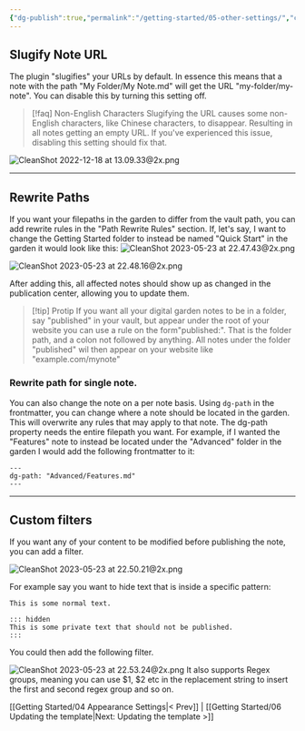 ```yaml
---
{"dg-publish":true,"permalink":"/getting-started/05-other-settings/","created":"2022-11-09T21:29:15.130+01:00","updated":"2023-09-20T22:20:53.795+02:00"}
---
```



## Slugify Note URL
The plugin "slugifies" your URLs by default. In essence this means that a note with the path "My Folder/My Note.md" will get the URL "my-folder/my-note". 
You can disable this by turning this setting off. 

> [!faq] Non-English Characters
> Slugifying the URL causes some non-English characters, like Chinese characters, to disappear. Resulting in all notes getting an empty URL. If you've experienced this issue, disabling this setting should fix that.


![CleanShot 2022-12-18 at 13.09.33@2x.png](/img/user/img/CleanShot%202022-12-18%20at%2013.09.33@2x.png)

---

## Rewrite Paths
If you want your filepaths in the garden to differ from the vault path, you can add rewrite rules in the "Path Rewrite Rules" section. If, let's say, I want to change the Getting Started folder to instead be named "Quick Start" in the garden it would look like this:
![CleanShot 2023-05-23 at 22.47.43@2x.png](/img/user/img/CleanShot%202023-05-23%20at%2022.47.43@2x.png)

![CleanShot 2023-05-23 at 22.48.16@2x.png](/img/user/img/CleanShot%202023-05-23%20at%2022.48.16@2x.png)

After adding this, all affected notes should show up as changed in the publication center, allowing you to update them. 

> [!tip] Protip
> If you want all your digital garden notes to be in a folder, say "published" in your vault, but appear under the root of your website you can use a rule on the form"published:". That is the folder path, and a colon not followed by anything. All notes under the folder "published" wil then appear on your website like "example.com/mynote" 



### Rewrite path for single note.
You can also change the note on a per note basis. Using `dg-path` in the frontmatter, you can change where a note should be located in the garden. This will overwrite any rules that may apply to that note. 
The dg-path property needs the entire filepath you want. For example, if I wanted the "Features" note to instead be located under the "Advanced" folder in the garden I would add the following frontmatter to it:

```
---
dg-path: "Advanced/Features.md"
---
```

---
## Custom filters
If you want any of your content to be modified before publishing the note, you can add a filter.

![CleanShot 2023-05-23 at 22.50.21@2x.png](/img/user/img/CleanShot%202023-05-23%20at%2022.50.21@2x.png)

For example say you want to hide text that is inside a specific pattern:
```
This is some normal text.

::: hidden
This is some private text that should not be published.
:::
```

You could then add the following filter.

![CleanShot 2023-05-23 at 22.53.24@2x.png](/img/user/img/CleanShot%202023-05-23%20at%2022.53.24@2x.png)
It also supports Regex groups, meaning you can use $1, $2 etc in the replacement string to insert the first and second regex group and so on. 

 [[Getting Started/04 Appearance Settings\|< Prev]] | [[Getting Started/06 Updating the template\|Next: Updating the template >]]
